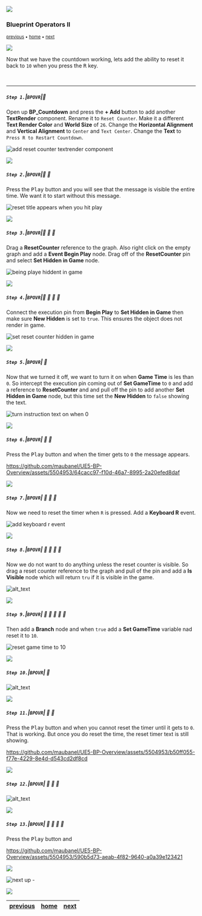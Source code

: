 ![](../images/line3.png)

### Blueprint Operators II

<sub>[previous](../operators/README.md#user-content-blueprint-operators) • [home](../README.md#user-content-ue5-bp-overview) • [next](../)</sub>

![](../images/line3.png)

Now that we have the countdown working, lets add the ability to reset it back to `10` when you press the <kbd>R</kbd> key.

<br>

---

##### `Step 1.`\|`BPOVR`|:small_blue_diamond:

Open up **BP_Countdown** and press the **+ Add** button to add another **TextRender** component.  Rename it to `Reset Counter`. Make it a different **Text Render Color** and **World Size** of `26`.  Change the **Horizontal Alignment** and **Vertical Alignment** to `Center` and `Text Center`.  Change the **Text** to `Press R to Restart Countdown`.

![add reset counter textrender component](images/addResetNode.png)

![](../images/line2.png)

##### `Step 2.`\|`BPOVR`|:small_blue_diamond: :small_blue_diamond: 

Press the <kbd>Play</kbd> button and you will see that the message is visible the entire time. We want it to start without this message.

![reset title appears when you hit play](images/alwaysReset.png)

![](../images/line2.png)

##### `Step 3.`\|`BPOVR`|:small_blue_diamond: :small_blue_diamond: :small_blue_diamond:

Drag a **ResetCounter** reference to the graph.  Also right click on the empty graph and add a **Event Begin Play** node. Drag off of the **ResetCounter** pin and select **Set Hidden in Game** node.

![being playe hiddent in game](images/setHidden.png)

![](../images/line2.png)

##### `Step 4.`\|`BPOVR`|:small_blue_diamond: :small_blue_diamond: :small_blue_diamond: :small_blue_diamond:

Connect the execution pin from **Begin Play** to **Set Hidden in Game** then make sure **New Hidden** is set to `true`.  This ensures the object does not render in game.

![set reset counter hidden in game](images/newHiddenTrue.png)

![](../images/line2.png)

##### `Step 5.`\|`BPOVR`| :small_orange_diamond:

Now that we turned it off, we want to turn it on when **Game Time** is les than `0`.  So intercept the execution pin coming out of **Set GameTime** to `0` and add a reference to **ResetCounter** and and pull off the pin to add another **Set Hidden in Game** node, but this time set the **New Hidden** to `false` showing the text.

![turn instruction text on when 0](images/Unhide.png)

![](../images/line2.png)

##### `Step 6.`\|`BPOVR`| :small_orange_diamond: :small_blue_diamond:

Press the <kbd>Play</kbd> button and when the timer gets to `0` the message appears.

https://github.com/maubanel/UE5-BP-Overview/assets/5504953/64cacc97-f10d-46a7-8995-2a20efed8daf

![](../images/line2.png)

##### `Step 7.`\|`BPOVR`| :small_orange_diamond: :small_blue_diamond: :small_blue_diamond:

Now we need to reset the timer when `R` is pressed. Add a **Keyboard R** event.

![add keyboard r event](images/addREvent.png)

![](../images/line2.png)

##### `Step 8.`\|`BPOVR`| :small_orange_diamond: :small_blue_diamond: :small_blue_diamond: :small_blue_diamond:

Now we do not want to do anything unless the reset counter is visible.  So drag a reset counter reference to the graph and pull of the pin and add a **Is Visible** node which will return `tru` if it is visible in the game.

![alt_text](images/whenResetVisible.png)

![](../images/line2.png)

##### `Step 9.`\|`BPOVR`| :small_orange_diamond: :small_blue_diamond: :small_blue_diamond: :small_blue_diamond: :small_blue_diamond:

Then add a **Branch** node and when `true` add a **Set GameTime** variable nad reset it to `10`.

![reset game time to 10](images/branchComment.png)

![](../images/line2.png)

##### `Step 10.`\|`BPOVR`| :large_blue_diamond:

![alt_text](images/absorbInput.png)

![](../images/line2.png)

##### `Step 11.`\|`BPOVR`| :large_blue_diamond: :small_blue_diamond: 

Press the <kbd>Play</kbd> button and when you cannot reset the timer until it gets to `0`.  That is working.  But once you do reset the time, the reset timer text is still showing.

https://github.com/maubanel/UE5-BP-Overview/assets/5504953/b50ff055-f77e-4229-8e4d-d543cd2df8cd

![](../images/line2.png)

##### `Step 12.`\|`BPOVR`| :large_blue_diamond: :small_blue_diamond: :small_blue_diamond: 

![alt_text](images/setHiddenAfterReset.png)

![](../images/line2.png)

##### `Step 13.`\|`BPOVR`| :large_blue_diamond: :small_blue_diamond: :small_blue_diamond:  :small_blue_diamond: 

Press the <kbd>Play</kbd> button and 

https://github.com/maubanel/UE5-BP-Overview/assets/5504953/590b5d73-aeab-4f82-9640-a0a39e123421

![](../images/line.png)

<!-- <img src="https://via.placeholder.com/1000x100/45D7CA/000000/?text=Next Up - Iteration"> -->

![next up - ](images/banner.png)

![](../images/line.png)

| [previous](../operators/README.md#user-content-blueprint-operators)| [home](../README.md#user-content-ue5-bp-overview) | [next](../)|
|---|---|---|
